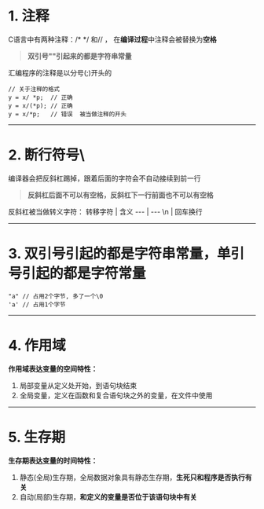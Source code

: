 # 1. 注释
C语言中有两种注释：/* */ 和// ， 在**编译过程**中注释会被替换为**空格**          
> **双引号""引起来的都是字符串常量**      

汇编程序的注释是以分号(;)开头的

```
// 关于注释的格式
y = x/ *p;  // 正确
y = x/(*p); // 正确  
y = x/*p;   // 错误  被当做注释的开头

```

------
# 2. 断行符号\
编译器会把反斜杠踢掉，跟着后面的字符会不自动接续到前一行    
> **反斜杠后面不可以有空格，反斜杠下一行前面也不可以有空格**

反斜杠被当做转义字符：
转移字符 | 含义
--- | ---
\n  | 回车换行

------
# 3. 双引号引起的都是**字符串常量**，单引号引起的都是**字符常量**
```
"a" // 占用2个字节, 多了一个\0
'a' // 占用1个字节
```

------
# 4. 作用域
**作用域表达变量的空间特性：**    
1. 局部变量从定义处开始，到语句块结束
2. 全局变量，定义在函数和复合语句块之外的变量，在文件中使用

------
# 5. 生存期
**生存期表达变量的时间特性：**   
1. 静态(全局)生存期，全局数据对象具有静态生存期，**生死只和程序是否执行有关**
2. 自动(局部)生存期，**和定义的变量是否位于该语句块中有关**
